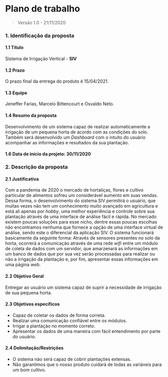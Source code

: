 # Plano de trabalho
> Versão 1.0 - 21/11/2020

### 1. Identificação da proposta
#### 1.1 Título
Sistema de Irrigação Vertical - **SIV**
#### 1.2 Prazo
O prazo final da entrega do produto é 15/04/2021.
#### 1.3 Equipe
Jeneffer Farias, Marcelo Bittencourt e Osvaldo Neto.
#### 1.4 Resumo da proposta
Desenvolvimento de um sistema capaz de realizar automaticamente a irrigação de um pequena horta de 
acordo com as condições do solo. Também será desenvolvido um *Dashboard* com o intuito do usuário 
acompanhar as informações e resultados da sua plantação.
#### 1.6 Data de início da projeto: 30/11/2020

### 2. Descrição da proposta
#### 2.1 Justificativa
Com a pandemia de 2020 o mercado de hortaliças, flores e cultivo particular de alimentos sofreu um 
considerável aumento em suas vendas. Dessa forma, o desenvolvimento do sistema SIV permitirá o usuário,
que muitas vezes não tem um conhecimento muito avançado em agricultura e está ali apenas por *hobby*,
uma melhor experiência e controle sobre sua plantação através de uma interface de análise fácil e rápida.
No mercado existem poucas soluções para esse nicho, dentre essas poucas escolhas não encontramos nenhuma 
que fornece a opção de uma interface virtual de análise, sendo este o diferencial da aplicação SIV.
O sistema funcionará basicamente da seguinte forma: Através de sensores presentes no solo da horta, ocorrerá a
comunicação através de uma rede *wifi* entre um módulo de coleta de dados com um servidor, que amarzenará as informações 
em um banco de dados que por sua vez serão processadas para realizar ou não a irrigação da plantação e, por fim,
apresentar essas informações em uma página *web*.
#### 2.2 Objetivo Geral
Entregar ao usuário um sistema capaz de suprir a necessidade de irrigação de sua pequena horta.
#### 2.3 Objetivos específicos
* Capaz de coletar os dados de forma correta.
* Realizar uma comunicação confiável entre os módulos.
* Irrigar a plantação no momento correto.
* Apresentar os dados de uma maneira com fácil entendimento por parte do usuário.
#### 2.4 Delimitação/Restrições
* O sistema não será capaz de cobrir plantações extensas.
* Não garantimos que o nosso produto cuidará de todas as variáveis para um bom cultivo.
